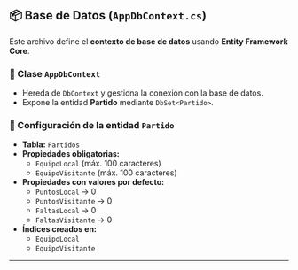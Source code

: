 ## 📦 Base de Datos (`AppDbContext.cs`)

Este archivo define el **contexto de base de datos** usando **Entity Framework Core**.

### 🔹 Clase `AppDbContext`
- Hereda de `DbContext` y gestiona la conexión con la base de datos.
- Expone la entidad **Partido** mediante `DbSet<Partido>`.

### 🔹 Configuración de la entidad `Partido`
- **Tabla:** `Partidos`
- **Propiedades obligatorias:**
  - `EquipoLocal` (máx. 100 caracteres)
  - `EquipoVisitante` (máx. 100 caracteres)
- **Propiedades con valores por defecto:**
  - `PuntosLocal` → 0  
  - `PuntosVisitante` → 0  
  - `FaltasLocal` → 0  
  - `FaltasVisitante` → 0  
- **Índices creados en:**
  - `EquipoLocal`  
  - `EquipoVisitante`  

---
